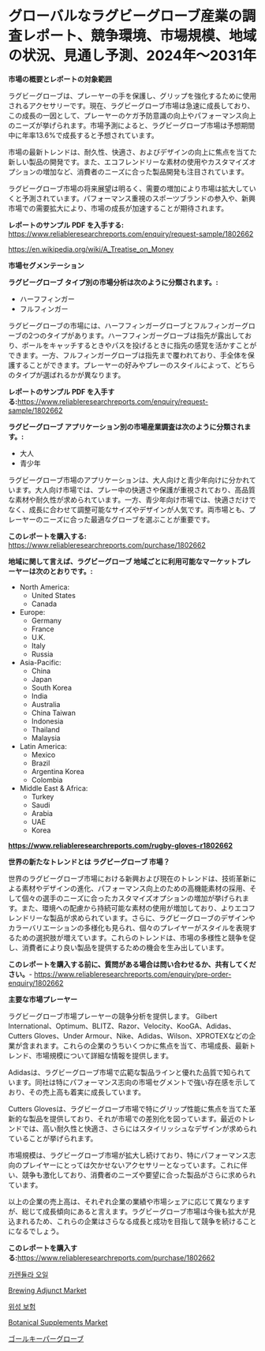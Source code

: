 <p><h1>グローバルなラグビーグローブ産業の調査レポート、競争環境、市場規模、地域の状況、見通し予測、2024年〜2031年</h1></p><p><strong>市場の概要とレポートの対象範囲</strong></p>
<p><p>ラグビーグローブは、プレーヤーの手を保護し、グリップを強化するために使用されるアクセサリーです。現在、ラグビーグローブ市場は急速に成長しており、この成長の一因として、プレーヤーのケガ予防意識の向上やパフォーマンス向上のニーズが挙げられます。市場予測によると、ラグビーグローブ市場は予想期間中に年率13.6%で成長すると予想されています。</p><p>市場の最新トレンドは、耐久性、快適さ、およびデザインの向上に焦点を当てた新しい製品の開発です。また、エコフレンドリーな素材の使用やカスタマイズオプションの増加など、消費者のニーズに合った製品開発も注目されています。</p><p>ラグビーグローブ市場の将来展望は明るく、需要の増加により市場は拡大していくと予測されています。パフォーマンス重視のスポーツブランドの参入や、新興市場での需要拡大により、市場の成長が加速することが期待されます。</p></p>
<p><strong>レポートのサンプル PDF を入手する:</strong> <a href="https://www.reliableresearchreports.com/enquiry/request-sample/1802662">https://www.reliableresearchreports.com/enquiry/request-sample/1802662</a></p>
<p><a href="https://en.wikipedia.org/wiki/A_Treatise_on_Money">https://en.wikipedia.org/wiki/A_Treatise_on_Money</a></p>
<p><strong>市場セグメンテーション</strong></p>
<p><strong>ラグビーグローブ タイプ別の市場分析は次のように分類されます。:</strong></p>
<p><ul><li>ハーフフィンガー</li><li>フルフィンガー</li></ul></p>
<p><p>ラグビーグローブの市場には、ハーフフィンガーグローブとフルフィンガーグローブの2つのタイプがあります。ハーフフィンガーグローブは指先が露出しており、ボールをキャッチするときやパスを投げるときに指先の感覚を活かすことができます。一方、フルフィンガーグローブは指先まで覆われており、手全体を保護することができます。プレーヤーの好みやプレーのスタイルによって、どちらのタイプが選ばれるかが異なります。</p></p>
<p><strong>レポートのサンプル PDF を入手する:</strong><a href="https://www.reliableresearchreports.com/enquiry/request-sample/1802662">https://www.reliableresearchreports.com/enquiry/request-sample/1802662</a></p>
<p><strong> ラグビーグローブ アプリケーション別の市場産業調査は次のように分類されます。:</strong></p>
<p><ul><li>大人</li><li>青少年</li></ul></p>
<p><p>ラグビーグローブ市場のアプリケーションは、大人向けと青少年向けに分かれています。大人向け市場では、プレー中の快適さや保護が重視されており、高品質な素材や耐久性が求められています。一方、青少年向け市場では、快適さだけでなく、成長に合わせて調整可能なサイズやデザインが人気です。両市場とも、プレーヤーのニーズに合った最適なグローブを選ぶことが重要です。</p></p>
<p><strong>このレポートを購入する:</strong> <a href="https://www.reliableresearchreports.com/purchase/1802662">https://www.reliableresearchreports.com/purchase/1802662</a></p>
<p><strong>地域に関して言えば、ラグビーグローブ 地域ごとに利用可能なマーケットプレーヤーは次のとおりです。:</strong></p>
<p><ul>
    <li>
        North America:
        <ul>
            <li>United States</li>
            <li>Canada</li>
        </ul>
    </li>
    <li>
        Europe:
        <ul>
            <li>Germany</li>
            <li>France</li>
            <li>U.K.</li>
            <li>Italy</li>
            <li>Russia</li>
        </ul>
    </li>
    <li>
        Asia-Pacific:
        <ul>
            <li>China</li>
            <li>Japan</li>
            <li>South Korea</li>
            <li>India</li>
            <li>Australia</li>
            <li>China Taiwan</li>
            <li>Indonesia</li>
            <li>Thailand</li>
            <li>Malaysia</li>
        </ul>
    </li>
    <li>
        Latin America:
        <ul>
            <li>Mexico</li>
            <li>Brazil</li>
            <li>Argentina Korea</li>
            <li>Colombia</li>
        </ul>
    </li>
    <li>
        Middle East & Africa:
        <ul>
            <li>Turkey</li>
            <li>Saudi</li>
            <li>Arabia</li>
            <li>UAE</li>
            <li>Korea</li>
        </ul>
    </li>
    </ul></p>
<p><strong><a href="https://www.reliableresearchreports.com/rugby-gloves-r1802662">https://www.reliableresearchreports.com/rugby-gloves-r1802662</a></strong></p>
<p><strong>世界の新たなトレンドとは ラグビーグローブ 市場？</strong></p>
<p><p>世界のラグビーグローブ市場における新興および現在のトレンドは、技術革新による素材やデザインの進化、パフォーマンス向上のための高機能素材の採用、そして個々の選手のニーズに合ったカスタマイズオプションの増加が挙げられます。また、環境への配慮から持続可能な素材の使用が増加しており、よりエコフレンドリーな製品が求められています。さらに、ラグビーグローブのデザインやカラーバリエーションの多様化も見られ、個々のプレイヤーがスタイルを表現するための選択肢が増えています。これらのトレンドは、市場の多様性と競争を促し、消費者により良い製品を提供するための機会を生み出しています。</p></p>
<p><strong>このレポートを購入する前に、質問がある場合は問い合わせるか、共有してください。</strong>- <a href="https://www.reliableresearchreports.com/enquiry/pre-order-enquiry/1802662">https://www.reliableresearchreports.com/enquiry/pre-order-enquiry/1802662</a></p>
<p><strong>主要な市場プレーヤー</strong></p>
<p><p>ラグビーグローブ市場プレーヤーの競争分析を提供します。 Gilbert International、Optimum、BLITZ、Razor、Velocity、KooGA、Adidas、Cutters Gloves、Under Armour、Nike、Adidas、Wilson、XPROTEXなどの企業が含まれます。これらの企業のうちいくつかに焦点を当て、市場成長、最新トレンド、市場規模について詳細な情報を提供します。</p><p>Adidasは、ラグビーグローブ市場で広範な製品ラインと優れた品質で知られています。同社は特にパフォーマンス志向の市場セグメントで強い存在感を示しており、その売上高も着実に成長しています。</p><p>Cutters Glovesは、ラグビーグローブ市場で特にグリップ性能に焦点を当てた革新的な製品を提供しており、それが市場での差別化を図っています。最近のトレンドでは、高い耐久性と快適さ、さらにはスタイリッシュなデザインが求められていることが挙げられます。</p><p>市場規模は、ラグビーグローブ市場が拡大し続けており、特にパフォーマンス志向のプレイヤーにとっては欠かせないアクセサリーとなっています。これに伴い、競争も激化しており、消費者のニーズや要望に合った製品がさらに求められています。</p><p>以上の企業の売上高は、それぞれ企業の業績や市場シェアに応じて異なりますが、総じて成長傾向にあると言えます。ラグビーグローブ市場は今後も拡大が見込まれるため、これらの企業はさらなる成長と成功を目指して競争を続けることになるでしょう。</p></p>
<p><strong>このレポートを購入する:</strong><a href="https://www.reliableresearchreports.com/purchase/1802662">https://www.reliableresearchreports.com/purchase/1802662</a></p>
<p><p><a href="https://medium.com/@conradkirrlin76575/%EC%B9%B4%EB%A0%8C%EB%93%88%EB%9D%BC-%EC%98%A4%EC%9D%BC-%EC%8B%9C%EC%9E%A5-%EA%B7%9C%EB%AA%A8-%EC%84%B1%EC%9E%A5-%EB%B0%8F-%EC%8B%9C%EC%9E%A5-%EC%84%B8%EB%B6%84%ED%99%94-%EB%B0%8F-%EC%A7%80%EC%97%AD%EB%B3%84-%EC%9D%B8%EC%82%AC%EC%9D%B4%ED%8A%B8-%EB%B0%8F-2031%EB%85%84%EA%B9%8C%EC%A7%80%EC%9D%98-%EC%98%88%EC%B8%A1%EC%97%90-%EB%8C%80%ED%95%9C-%EC%82%B0%EC%97%85-%EB%B6%84%EC%84%9D-2b8006dfce84">카렌듈라 오일</a></p><p><a href="https://github.com/kairirfan6/Market-Research-Report-List-1/blob/main/brewing-adjunct-market.md">Brewing Adjunct Market</a></p><p><a href="https://github.com/shampaakter36/Market-Research-Report-List-2/blob/main/747089747997.md">위성 보험</a></p><p><a href="https://github.com/nlnlwane1/Market-Research-Report-List-1/blob/main/botanical-supplements-market.md">Botanical Supplements Market</a></p><p><a href="https://github.com/RandallRunte2023/Market-Research-Report-List-2/blob/main/997162337383.md">ゴールキーパーグローブ</a></p></p>